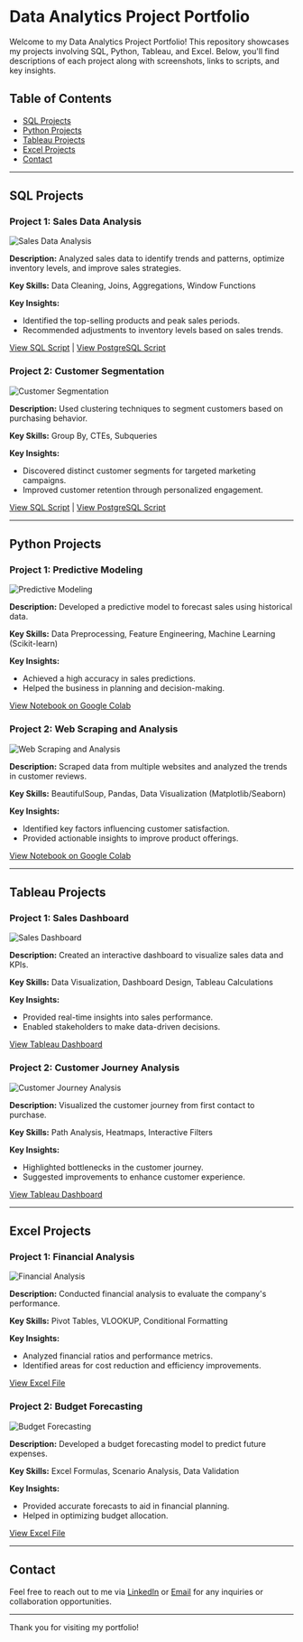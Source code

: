 # Data Analytics Project Portfolio

Welcome to my Data Analytics Project Portfolio! This repository showcases my projects involving SQL, Python, Tableau, and Excel. Below, you'll find descriptions of each project along with screenshots, links to scripts, and key insights.

## Table of Contents
- [SQL Projects](#sql-projects)
- [Python Projects](#python-projects)
- [Tableau Projects](#tableau-projects)
- [Excel Projects](#excel-projects)
- [Contact](#contact)

---

## SQL Projects

### Project 1: Sales Data Analysis
![Sales Data Analysis](path/to/sales-data-analysis-screenshot.png)

**Description:** Analyzed sales data to identify trends and patterns, optimize inventory levels, and improve sales strategies.

**Key Skills:** Data Cleaning, Joins, Aggregations, Window Functions

**Key Insights:**
- Identified the top-selling products and peak sales periods.
- Recommended adjustments to inventory levels based on sales trends.

[View SQL Script](link-to-sales-data-analysis-sql-script) | [View PostgreSQL Script](link-to-sales-data-analysis-postgresql-script)

### Project 2: Customer Segmentation
![Customer Segmentation](path/to/customer-segmentation-screenshot.png)

**Description:** Used clustering techniques to segment customers based on purchasing behavior.

**Key Skills:** Group By, CTEs, Subqueries

**Key Insights:**
- Discovered distinct customer segments for targeted marketing campaigns.
- Improved customer retention through personalized engagement.

[View SQL Script](link-to-customer-segmentation-sql-script) | [View PostgreSQL Script](link-to-customer-segmentation-postgresql-script)

---

## Python Projects

### Project 1: Predictive Modeling
![Predictive Modeling](path/to/predictive-modeling-screenshot.png)

**Description:** Developed a predictive model to forecast sales using historical data.

**Key Skills:** Data Preprocessing, Feature Engineering, Machine Learning (Scikit-learn)

**Key Insights:**
- Achieved a high accuracy in sales predictions.
- Helped the business in planning and decision-making.

[View Notebook on Google Colab](link-to-predictive-modeling-notebook)

### Project 2: Web Scraping and Analysis
![Web Scraping and Analysis](path/to/web-scraping-screenshot.png)

**Description:** Scraped data from multiple websites and analyzed the trends in customer reviews.

**Key Skills:** BeautifulSoup, Pandas, Data Visualization (Matplotlib/Seaborn)

**Key Insights:**
- Identified key factors influencing customer satisfaction.
- Provided actionable insights to improve product offerings.

[View Notebook on Google Colab](link-to-web-scraping-notebook)

---

## Tableau Projects

### Project 1: Sales Dashboard
![Sales Dashboard](path/to/sales-dashboard-screenshot.png)

**Description:** Created an interactive dashboard to visualize sales data and KPIs.

**Key Skills:** Data Visualization, Dashboard Design, Tableau Calculations

**Key Insights:**
- Provided real-time insights into sales performance.
- Enabled stakeholders to make data-driven decisions.

[View Tableau Dashboard](link-to-sales-dashboard)

### Project 2: Customer Journey Analysis
![Customer Journey Analysis](path/to/customer-journey-screenshot.png)

**Description:** Visualized the customer journey from first contact to purchase.

**Key Skills:** Path Analysis, Heatmaps, Interactive Filters

**Key Insights:**
- Highlighted bottlenecks in the customer journey.
- Suggested improvements to enhance customer experience.

[View Tableau Dashboard](link-to-customer-journey-dashboard)

---

## Excel Projects

### Project 1: Financial Analysis
![Financial Analysis](path/to/financial-analysis-screenshot.png)

**Description:** Conducted financial analysis to evaluate the company's performance.

**Key Skills:** Pivot Tables, VLOOKUP, Conditional Formatting

**Key Insights:**
- Analyzed financial ratios and performance metrics.
- Identified areas for cost reduction and efficiency improvements.

[View Excel File](link-to-financial-analysis-excel-file)

### Project 2: Budget Forecasting
![Budget Forecasting](path/to/budget-forecasting-screenshot.png)

**Description:** Developed a budget forecasting model to predict future expenses.

**Key Skills:** Excel Formulas, Scenario Analysis, Data Validation

**Key Insights:**
- Provided accurate forecasts to aid in financial planning.
- Helped in optimizing budget allocation.

[View Excel File](link-to-budget-forecasting-excel-file)

---

## Contact

Feel free to reach out to me via [LinkedIn](your-linkedin-url) or [Email](mailto:your-email@example.com) for any inquiries or collaboration opportunities.

---

Thank you for visiting my portfolio!

